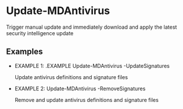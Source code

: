 # Update-MDAntivirus

Trigger manual update and immediately download and apply the latest security intelligence update

## Examples

- EXAMPLE 1: .EXAMPLE
    Update-MDAntivirus -UpdateSignatures

    Update antivirus definitions and signature files

- EXAMPLE 2: Update-MDAntivirus -RemoveSignatures

    Remove and update antivirus definitions and signature files

